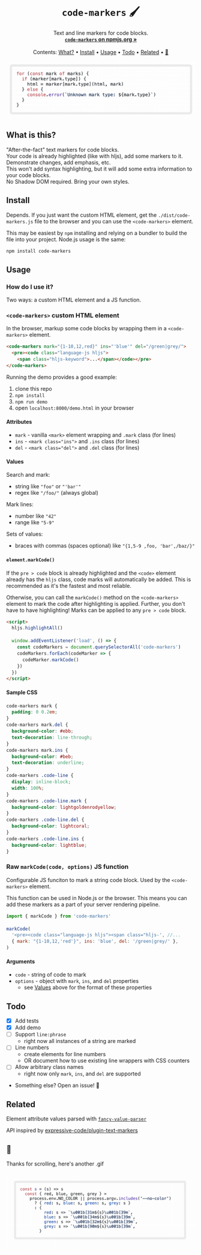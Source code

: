 <h1 align="center"><code>code-markers</code> 🖌️</h1>

<p align="center">
  Text and line markers for code blocks.<br>
  <a href="https://www.npmjs.com/package/code-markers"><strong><code>code-markers</code> on npmjs.org »</strong></a><br>
  <br>
  Contents:
  <a href="#what-is-this">What?</a>
  •
  <a href="#install">Install</a>
  •
  <a href="#usage">Usage</a>
  •
  <a href="#todo">Todo</a>
  •
  <a href="#related">Related</a>
  •
  <a href="#🤠">🤠</a>
</p>

![Demo animation](./demo1.gif)

## What is this?

"After-the-fact" text markers for code blocks.  
Your code is already highlighted (like with hljs), add some markers to it. Demonstrate changes, add emphasis, etc.  
This won't add syntax highlighting, but it will add some extra information to your code blocks.  
No Shadow DOM required. Bring your own styles.

## Install

Depends. If you just want the custom HTML element, get the `./dist/code-markers.js` file to the browser and you can use the `<code-markers>` element.

This may be easiest by `npm` installing and relying on a bundler to build the file into your project. Node.js usage is the same:

```sh
npm install code-markers
```

## Usage

### How do I use it?

Two ways: a custom HTML element and a JS function.

### `<code-markers>` custom HTML element

In the browser, markup some code blocks by wrapping them in a `<code-markers>` element.

```html
<code-markers mark="{1-10,12,red}" ins="'blue'" del="/green|grey/">
  <pre><code class="language-js hljs">
    <span class="hljs-keyword">...</span></code></pre>
</code-markers>
```

Running the demo provides a good example:

1. clone this repo
2. `npm install`
3. `npm run demo`
4. open `localhost:8000/demo.html` in your browser

#### Attributes

- `mark` - vanilla `<mark>` element wrapping and `.mark` class (for lines)
- `ins` - `<mark class="ins">` and `.ins` class (for lines)
- `del` - `<mark class="del">` and `.del` class (for lines)

#### Values

Search and mark:

- string like `"foo"` or `"'bar'"`
- regex like `"/foo/"` (always global)

Mark lines:

- number like `"42"`
- range like `"5-9"`

Sets of values:

- braces with commas (spaces optional) like `"{1,5-9 ,foo, 'bar',/baz/}"`

#### `element.markCode()`

If the `pre > code` block is already highlighted and the `<code>` element already has the `hljs` class, code marks will automatically be added. This is recommended as it's the fastest and most reliable.

Otherwise, you can call the `markCode()` method on the `<code-markers>` element to mark the code after highlighting is applied. Further, you don't have to have highlighting! Marks can be applied to any `pre > code` block.

```html
<script>
  hljs.highlightAll()

  window.addEventListener('load', () => {
    const codeMarkers = document.querySelectorAll('code-markers')
    codeMarkers.forEach(codeMarker => {
      codeMarker.markCode()
    })
  })
</script>
```

#### Sample CSS

```css
code-markers mark {
  padding: 0 0.2em;
}
code-markers mark.del {
  background-color: #ebb;
  text-decoration: line-through;
}
code-markers mark.ins {
  background-color: #beb;
  text-decoration: underline;
}
code-markers .code-line {
  display: inline-block;
  width: 100%;
}
code-markers .code-line.mark {
  background-color: lightgoldenrodyellow;
}
code-markers .code-line.del {
  background-color: lightcoral;
}
code-markers .code-line.ins {
  background-color: lightblue;
}
```

### Raw `markCode(code, options)` JS function

Configurable JS funciton to mark a string code block. Used by the `<code-markers>` element.

This function can be used in Node.js or the browser. This means you can add these markers as a part of your server rendering pipeline.

```js
import { markCode } from 'code-markers'

markCode(
  '<pre><code class="language-js hljs"><span class="hljs-', //...
  { mark: "{1-10,12,'red'}", ins: 'blue', del: '/green|grey/' },
)
```

#### Arguments

- `code` - string of code to mark
- `options` - object with `mark`, `ins`, and `del` properties
  - see [Values](#values) above for the format of these properties

## Todo

- [x] Add tests
- [x] Add demo
- [ ] Support `line:phrase`
  - right now all instances of a string are marked
- [ ] Line numbers
  - create elements for line numbers
  - OR document how to use existing line wrappers with CSS counters
- [ ] Allow arbitrary class names
  - right now only `mark`, `ins`, and `del` are supported
- Something else? Open an issue! 🙏

## Related

Element attribute values parsed with [`fancy-value-parser`](https://github.com/tbeseda/fancy-value-parser)

API inspired by [expressive-code/plugin-text-markers]( https://github.com/expressive-code/expressive-code/blob/main/packages/@expressive-code/plugin-text-markers/README.md)

## 🤠

Thanks for scrolling, here's another .gif

![Demo animation](./demo2.gif)
